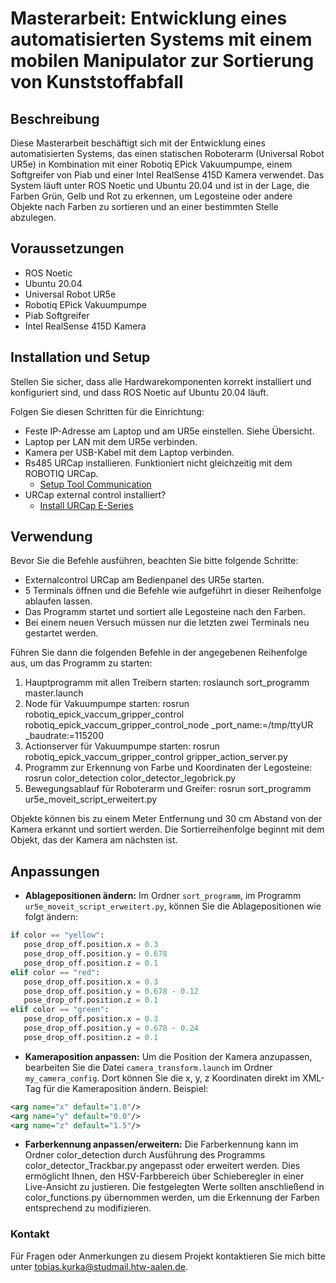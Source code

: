 # Masterarbeit: Entwicklung eines automatisierten Systems mit einem mobilen Manipulator zur Sortierung von Kunststoffabfall

## Beschreibung
Diese Masterarbeit beschäftigt sich mit der Entwicklung eines automatisierten Systems, das einen statischen Roboterarm (Universal Robot UR5e) in Kombination mit einer Robotiq EPick Vakuumpumpe, einem Softgreifer von Piab und einer Intel RealSense 415D Kamera verwendet. Das System läuft unter ROS Noetic und Ubuntu 20.04 und ist in der Lage, die Farben Grün, Gelb und Rot zu erkennen, um Legosteine oder andere Objekte nach Farben zu sortieren und an einer bestimmten Stelle abzulegen.

## Voraussetzungen
- ROS Noetic
- Ubuntu 20.04
- Universal Robot UR5e
- Robotiq EPick Vakuumpumpe
- Piab Softgreifer
- Intel RealSense 415D Kamera

## Installation und Setup
Stellen Sie sicher, dass alle Hardwarekomponenten korrekt installiert und konfiguriert sind, und dass ROS Noetic auf Ubuntu 20.04 läuft.

Folgen Sie diesen Schritten für die Einrichtung:
- Feste IP-Adresse am Laptop und am UR5e einstellen. Siehe Übersicht.
- Laptop per LAN mit dem UR5e verbinden.
- Kamera per USB-Kabel mit dem Laptop verbinden.
- Rs485 URCap installieren. Funktioniert nicht gleichzeitig mit dem ROBOTIQ URCap.
  - [Setup Tool Communication](https://github.com/UniversalRobots/Universal_Robots_ROS_Driver/blob/master/ur_robot_driver/doc/setup_tool_communication.md)
- URCap external control installiert?
  - [Install URCap E-Series](https://github.com/UniversalRobots/Universal_Robots_ROS_Driver/blob/master/ur_robot_driver/doc/install_urcap_e_series.md)

## Verwendung
Bevor Sie die Befehle ausführen, beachten Sie bitte folgende Schritte:

- Externalcontrol URCap am Bedienpanel des UR5e starten.
- 5 Terminals öffnen und die Befehle wie aufgeführt in dieser Reihenfolge ablaufen lassen.
- Das Programm startet und sortiert alle Legosteine nach den Farben.
- Bei einem neuen Versuch müssen nur die letzten zwei Terminals neu gestartet werden.

Führen Sie dann die folgenden Befehle in der angegebenen Reihenfolge aus, um das Programm zu starten:

1. Hauptprogramm mit allen Treibern starten:
roslaunch sort_programm master.launch
2. Node für Vakuumpumpe starten:
rosrun robotiq_epick_vaccum_gripper_control robotiq_epick_vaccum_gripper_control_node _port_name:=/tmp/ttyUR _baudrate:=115200
3. Actionserver für Vakuumpumpe starten:
rosrun robotiq_epick_vaccum_gripper_control gripper_action_server.py
4. Programm zur Erkennung von Farbe und Koordinaten der Legosteine:
rosrun color_detection color_detector_legobrick.py
5. Bewegungsablauf für Roboterarm und Greifer:
rosrun sort_programm ur5e_moveit_script_erweitert.py


Objekte können bis zu einem Meter Entfernung und 30 cm Abstand von der Kamera erkannt und sortiert werden. Die Sortierreihenfolge beginnt mit dem Objekt, das der Kamera am nächsten ist.

## Anpassungen
- **Ablagepositionen ändern:**
Im Ordner `sort_programm`, im Programm `ur5e_moveit_script_erweitert.py`, können Sie die Ablagepositionen wie folgt ändern:
```python
if color == "yellow":
   pose_drop_off.position.x = 0.3
   pose_drop_off.position.y = 0.678
   pose_drop_off.position.z = 0.1
elif color == "red":
   pose_drop_off.position.x = 0.3
   pose_drop_off.position.y = 0.678 - 0.12
   pose_drop_off.position.z = 0.1
elif color == "green":
   pose_drop_off.position.x = 0.3
   pose_drop_off.position.y = 0.678 - 0.24
   pose_drop_off.position.z = 0.1
```

- **Kameraposition anpassen:**
Um die Position der Kamera anzupassen, bearbeiten Sie die Datei `camera_transform.launch` im Ordner `my_camera_config`. Dort können Sie die x, y, z Koordinaten direkt im XML-Tag für die Kameraposition ändern. Beispiel:
```xml
<arg name="x" default="1.0"/>
<arg name="y" default="0.0"/>
<arg name="z" default="1.5"/>
```
- **Farberkennung anpassen/erweitern:**
Die Farberkennung kann im Ordner color_detection durch Ausführung des Programms color_detector_Trackbar.py angepasst oder erweitert werden. Dies ermöglicht Ihnen, den HSV-Farbbereich über Schieberegler in einer Live-Ansicht zu justieren. Die festgelegten Werte sollten anschließend in color_functions.py übernommen werden, um die Erkennung der Farben entsprechend zu modifizieren.

### Kontakt

Für Fragen oder Anmerkungen zu diesem Projekt kontaktieren Sie mich bitte unter tobias.kurka@studmail.htw-aalen.de.
